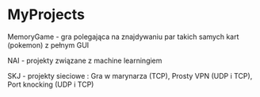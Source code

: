 # MyProjects

MemoryGame - gra polegająca na znajdywaniu par takich samych kart (pokemon) z pełnym GUI

NAI - projekty związane z machine learningiem

SKJ - projekty sieciowe : Gra w marynarza (TCP), Prosty VPN (UDP i TCP), Port knocking (UDP i TCP)

